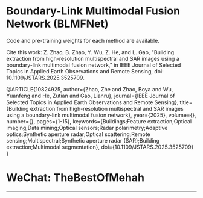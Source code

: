 # Boundary-Link Multimodal Fusion Network (BLMFNet)

Code and pre-training weights for each method are available.

Cite this work: Z. Zhao, B. Zhao, Y. Wu, Z. He, and L. Gao, "Building extraction from high-resolution multispectral and SAR images using a boundary-link multimodal fusion network," in IEEE Journal of Selected Topics in Applied Earth Observations and Remote Sensing, doi: 10.1109/JSTARS.2025.3525709.

@ARTICLE{10824925,
  author={Zhao, Zhe and Zhao, Boya and Wu, Yuanfeng and He, Zutian and Gao, Lianru},
  journal={IEEE Journal of Selected Topics in Applied Earth Observations and Remote Sensing}, 
  title={Building extraction from high-resolution multispectral and SAR images using a boundary-link multimodal fusion network}, 
  year={2025},
  volume={},
  number={},
  pages={1-15},
  keywords={Buildings;Feature extraction;Optical imaging;Data mining;Optical sensors;Radar polarimetry;Adaptive optics;Synthetic aperture radar;Optical scattering;Remote sensing;Multispectral;Synthetic aperture radar (SAR);Building extraction;Multimodal segmentation},
  doi={10.1109/JSTARS.2025.3525709}
}


# **WeChat: TheBestOfMehah**


___________



